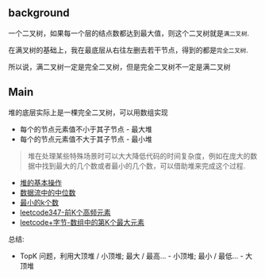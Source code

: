 ## background
一个二叉树，如果每一个层的结点数都达到最大值，则这个二叉树就是`满二叉树`. 

在满叉树的基础上，我在最底层从右往左删去若干节点，得到的都是`完全二叉树`. 

所以说，满二叉树一定是完全二叉树，但是完全二叉树不一定是满二叉树

## Main
堆的底层实际上是一棵完全二叉树，可以用数组实现

- 每个的节点元素值不小于其子节点 - 最大堆
- 每个的节点元素值不大于其子节点 - 最小堆

> 堆在处理某些特殊场景时可以大大降低代码的时间复杂度，例如在庞大的数据中找到最大的几个数或者最小的几个数，可以借助堆来完成这个过程. 

- [堆的基本操作](./堆/堆的基本操作)
- [数据流中的中位数](./堆/数据流中的中位数)
- [最小的k个数](./堆/leetcode+tx+字节-最小的k个数)
- [leetcode347-前K个高频元素](./堆/leetcode347-前K个高频元素.md)
- [leetcode+字节-数组中的第K个最大元素](./堆/leetcode+字节-数组中的第K个最大元素.md)


总结: 
- TopK 问题，利用大顶堆 / 小顶堆;  最大 / 最高... - 小顶堆;  最小 / 最低... - 大顶堆